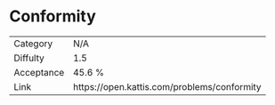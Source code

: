 # Conformity

<table>
    <tr>
        <td>Category</td>
        <td>N/A</td>
    </tr>
    <tr>
        <td>Diffulty</td>
        <td>1.5</td>
    </tr>
    <tr>
        <td>Acceptance</td>
        <td>45.6 %</td>
    </tr>
    <tr>
        <td>Link</td>
        <td>https://open.kattis.com/problems/conformity</td>
    </tr>
</table>